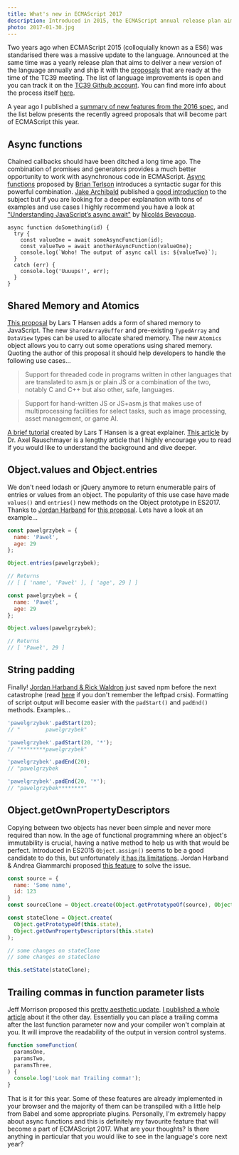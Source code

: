 ```yaml
---
title: What's new in ECMAScript 2017
description: Introduced in 2015, the ECMAScript annual release plan aims to add to the language any proposals that are ready at the time of the TC39 meeting. Here's what's new in ES2017.
photo: 2017-01-30.jpg
---
```


Two years ago when ECMAScript 2015 (colloquially known as a ES6) was standarised there was a massive update to the language. Announced at the same time was a yearly release plan that aims to deliver a new version of the language annually and ship it with the [proposals](https://github.com/tc39/ecma262/blob/master/README.md) that are ready at the time of the TC39 meeting. The list of language improvements is open and you can track it on the [TC39 Github account](https://github.com/tc39/proposals). You can find more info about the process itself [here](https://tc39.github.io/process-document/).

A year ago I published a [summary of new features from the 2016 spec](https://pawelgrzybek.com/whats-new-in-ecmascript-2016-es7/), and the list below presents the recently agreed proposals that will become part of ECMAScript this year.

## Async functions

Chained callbacks should have been ditched a long time ago. The combination of promises and generators provides a much better opportunity to work with asynchronous code in ECMAScript. [Async functions](https://tc39.github.io/ecmascript-asyncawait/) proposed by [Brian Terlson](https://twitter.com/bterlson) introduces a syntactic sugar for this powerful combination. [Jake Archibald](https://twitter.com/jaffathecake) published a [good introduction](https://developers.google.com/web/fundamentals/getting-started/primers/async-functions) to the subject but if you are looking for a deeper explanation with tons of examples and use cases I highly recommend you have a look at ["Understanding JavaScript’s async await"](https://ponyfoo.com/articles/understanding-javascript-async-await) by [Nicolás Bevacqua](https://twitter.com/nzgb).

```
async function doSomething(id) {
  try {
    const valueOne = await someAsyncFunction(id);
    const valueTwo = await anotherAsyncFunction(valueOne);
    console.log(`Woho! The output of async call is: ${valueTwo}`);
  }
  catch (err) {
    console.log('Uuuups!', err);
  }
}
```

## Shared Memory and Atomics

[This proposal](https://github.com/tc39/ecmascript_sharedmem) by Lars T Hansen adds a form of shared memory to JavaScript. The new `SharedArrayBuffer` and  pre-existing `TypedArray` and `DataView` types can be used to allocate shared memory. The new `Atomics` object allows you to carry out some operations using shared memory. Quoting the author of this proposal it should help developers to handle the following use cases...

> Support for threaded code in programs written in other languages that are translated to asm.js or plain JS or a combination of the two, notably C and C++ but also other, safe, languages.

> Support for hand-written JS or JS+asm.js that makes use of multiprocessing facilities for select tasks, such as image processing, asset management, or game AI.

[A brief tutorial](https://github.com/tc39/ecmascript_sharedmem/blob/master/TUTORIAL.md) created by Lars T Hansen is a great explainer. [This article](http://www.2ality.com/2017/01/shared-array-buffer.html) by Dr. Axel Rauschmayer is a lengthy article that I highly encourage you to read if you would like to understand the background and dive deeper.

## Object.values and Object.entries

We don't need lodash or jQuery anymore to return enumerable pairs of entries or values from an object. The popularity of this use case have made `values()` and `entries()` new methods on the Object prototype in ES2017. Thanks to [Jordan Harband](https://twitter.com/ljharb) for [this proposal](https://github.com/tc39/proposal-object-values-entries). Lets have a look at an example...

```js
const pawelgrzybek = {
  name: 'Paweł',
  age: 29
};

Object.entries(pawelgrzybek);

// Returns
// [ [ 'name', 'Paweł' ], [ 'age', 29 ] ]
```

```js
const pawelgrzybek = {
  name: 'Paweł',
  age: 29
};

Object.values(pawelgrzybek);

// Returns
// [ 'Paweł', 29 ]
```

## String padding

Finally! [Jordan Harband & Rick Waldron](https://github.com/tc39/proposal-string-pad-start-end) just saved npm before the next catastrophe (read [here](http://www.theregister.co.uk/2016/03/23/npm_left_pad_chaos/) if you don't remember the leftpad crsis). Formatting of script output will become easier with the `padStart()` and `padEnd()` methods. Examples...

```js
'pawelgrzybek'.padStart(20);
// "        pawelgrzybek"

'pawelgrzybek'.padStart(20, '*');
// "********pawelgrzybek"
```

```js
'pawelgrzybek'.padEnd(20);
// "pawelgrzybek        "

'pawelgrzybek'.padEnd(20, '*');
// "pawelgrzybek********"
```

## Object.getOwnPropertyDescriptors

Copying between two objects has never been simple and never more required than now. In the age of functional programming where an object's immutability is crucial, having a native method to help us with that would be perfect. Introduced in ES2015 `Object.assign()` seems to be a good candidate to do this, but unfortunately [it has its limitations](http://www.2ality.com/2016/02/object-getownpropertydescriptors.html). Jordan Harband & Andrea Giammarchi proposed [this feature](https://github.com/tc39/proposal-object-getownpropertydescriptors) to solve the issue.

```js
const source = {
  name: 'Some name',
  id: 123
}
const sourceClone = Object.create(Object.getPrototypeOf(source), Object.getOwnPropertyDescriptors(source));
```

```js
const stateClone = Object.create(
  Object.getPrototypeOf(this.state),
  Object.getOwnPropertyDescriptors(this.state)
);

// some changes on stateClone
// some changes on stateClone

this.setState(stateClone);
```

## Trailing commas in function parameter lists

Jeff Morrison proposed this [pretty aesthetic update](https://github.com/tc39/proposal-trailing-function-commas). [I published a whole article](https://pawelgrzybek.com/trailing-comma-in-ecmascript2017-function-parameter-list/) about it the other day. Essentially you can place a trailing comma after the last function parameter now and your compiler won't complain at you. It will improve the readability of the output in version control systems.

```js
function someFunction(
  paramsOne,
  paramsTwo,
  paramsThree,
) {
  console.log('Look ma! Trailing comma!');
}
```

That is it for this year. Some of these features are already implemented in your browser and the majority of them can be transpiled with a little help from Babel and some appropriate plugins. Personally, I'm extremely happy about async functions and this is definitely my favourite feature that will become a part of ECMAScript 2017. What are your thoughts? Is there anything in particular that you would like to see in the language's core next year?
